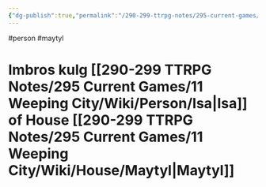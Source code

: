 ```yaml
---
{"dg-publish":true,"permalink":"/290-299-ttrpg-notes/295-current-games/11-weeping-city/wiki/person/imbros/"}
---
```



#person #maytyl 

# Imbros kulg [[290-299 TTRPG Notes/295 Current Games/11 Weeping City/Wiki/Person/Isa\|Isa]] of House [[290-299 TTRPG Notes/295 Current Games/11 Weeping City/Wiki/House/Maytyl\|Maytyl]]